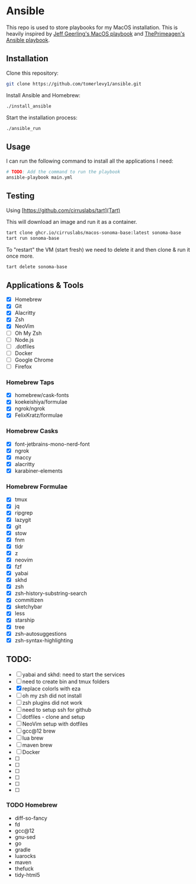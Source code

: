 # Ansible

This repo is used to store playbooks for my MacOS installation.
This is heavily inspired by [Jeff Geerling's MacOS playbook](https://github.com/geerlingguy/mac-dev-playbook) and [ThePrimeagen's Ansible playbook](https://github.com/ThePrimeagen/ansible).
  
## Installation

Clone this repository:

```bash
git clone https://github.com/tomerlevy1/ansible.git
```

Install Ansible and Homebrew:

```bash
./install_ansible
```

Start the installation process:

```bash
./ansible_run
```

## Usage

I can run the following command to install all the applications I need:

```bash
# TODO: Add the command to run the playbook
ansible-playbook main.yml
```

## Testing

Using [https://github.com/cirruslabs/tart](Tart)

This will download an image and run it as a container.
```bash
tart clone ghcr.io/cirruslabs/macos-sonoma-base:latest sonoma-base
tart run sonoma-base
```

To "restart" the VM (start fresh) we need to delete it and then clone & run it once more.
```bash
tart delete sonoma-base
```

## Applications & Tools

- [x] Homebrew
- [x] Git
- [x] Alacritty
- [x] Zsh
- [x] NeoVim
- [ ] Oh My Zsh
- [ ] Node.js
- [ ] .dotfiles
- [ ] Docker
- [ ] Google Chrome
- [ ] Firefox

### Homebrew Taps

- [x] homebrew/cask-fonts
- [x] koekeishiya/formulae
- [x] ngrok/ngrok
- [x] FelixKratz/formulae

### Homebrew Casks

- [x] font-jetbrains-mono-nerd-font
- [x] ngrok
- [x] maccy
- [x] alacritty
- [x] karabiner-elements

### Homebrew Formulae

- [x] tmux
- [x] jq
- [x] ripgrep
- [x] lazygit
- [x] git
- [x] stow
- [x] fnm
- [x] tldr
- [x] z
- [x] neovim
- [x] fzf
- [x] yabai
- [x] skhd
- [x] zsh
- [x] zsh-history-substring-search
- [x] commitizen
- [x] sketchybar
- [x] less
- [x] starship
- [x] tree
- [x] zsh-autosuggestions
- [x] zsh-syntax-highlighting

## TODO: 
- [ ] yabai and skhd: need to start the services
- [ ] need to create bin and tmux folders 
- [x] replace colorls with eza
- [ ] oh my zsh did not install
- [ ] zsh plugins did not work
- [ ] need to setup ssh for github
- [ ] dotfiles - clone and setup
- [ ] NeoVim setup with dotfiles
- [ ] gcc@12 brew
- [ ] lua brew
- [ ] maven brew 
- [ ] Docker
- [ ] 
- [ ] 
- [ ] 
- [ ] 
- [ ] 
- [ ] 

### TODO Homebrew 
- diff-so-fancy
- fd
- gcc@12
- gnu-sed
- go
- gradle
- luarocks
- maven
- thefuck
- tidy-html5
